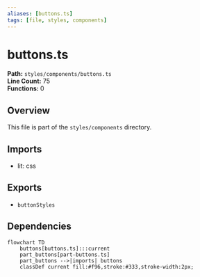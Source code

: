```yaml
---
aliases: [buttons.ts]
tags: [file, styles, components]
---
```


# buttons.ts

**Path:** `styles/components/buttons.ts`  
**Line Count:** 75  
**Functions:** 0  

## Overview

This file is part of the `styles/components` directory.

## Imports

- lit: css

## Exports

- `buttonStyles`

## Dependencies

```mermaid
flowchart TD
    buttons[buttons.ts]:::current
    part_buttons[part-buttons.ts]
    part_buttons -->|imports| buttons
    classDef current fill:#f96,stroke:#333,stroke-width:2px;
```

